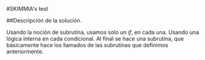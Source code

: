 #SKIMMIA's test

##Descripción de la solución. 

Usando la noción de subrutina, usamos solo un $if$, en cada una.
Usando una lógica interna en cada condicional.
Al final se hace una subrutina, que básicamente hace los llamados de las subrutinas
que definimos anteriormente.
